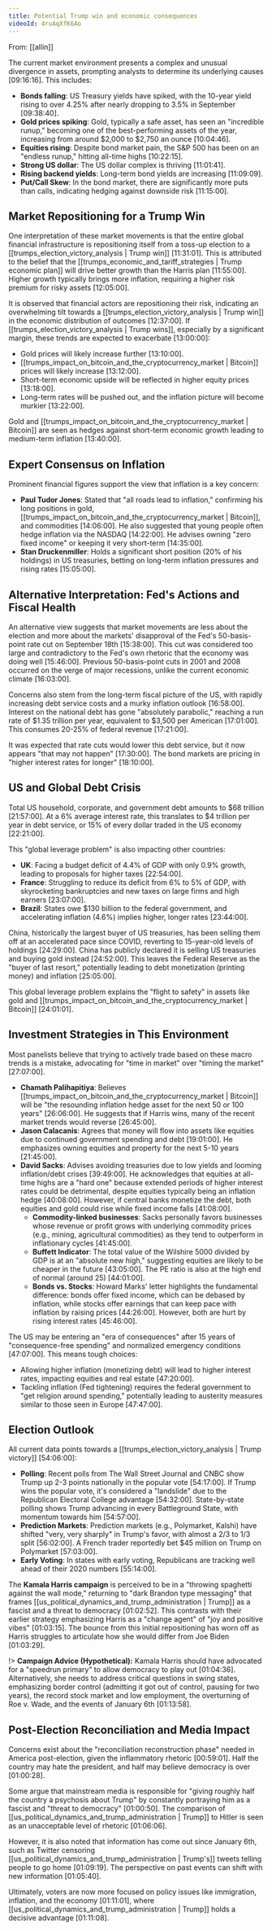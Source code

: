 ```yaml
---
title: Potential Trump win and economic consequences
videoId: 4ruAqXfK6Ao
---
```


From: [[allin]] <br/> 

The current market environment presents a complex and unusual divergence in assets, prompting analysts to determine its underlying causes <a class="yt-timestamp" data-t="09:16:16">[09:16:16]</a>. This includes:
*   **Bonds falling**: US Treasury yields have spiked, with the 10-year yield rising to over 4.25% after nearly dropping to 3.5% in September <a class="yt-timestamp" data-t="09:38:40">[09:38:40]</a>.
*   **Gold prices spiking**: Gold, typically a safe asset, has seen an "incredible runup," becoming one of the best-performing assets of the year, increasing from around $2,000 to $2,750 an ounce <a class="yt-timestamp" data-t="10:04:46">[10:04:46]</a>.
*   **Equities rising**: Despite bond market pain, the S&P 500 has been on an "endless runup," hitting all-time highs <a class="yt-timestamp" data-t="10:22:15">[10:22:15]</a>.
*   **Strong US dollar**: The US dollar complex is thriving <a class="yt-timestamp" data-t="11:01:41">[11:01:41]</a>.
*   **Rising backend yields**: Long-term bond yields are increasing <a class="yt-timestamp" data-t="11:09:09">[11:09:09]</a>.
*   **Put/Call Skew**: In the bond market, there are significantly more puts than calls, indicating hedging against downside risk <a class="yt-timestamp" data-t="11:15:00">[11:15:00]</a>.

## Market Repositioning for a Trump Win

One interpretation of these market movements is that the entire global financial infrastructure is repositioning itself from a toss-up election to a [[trumps_election_victory_analysis | Trump win]] <a class="yt-timestamp" data-t="11:31:01">[11:31:01]</a>. This is attributed to the belief that the [[trumps_economic_and_tariff_strategies | Trump economic plan]] will drive better growth than the Harris plan <a class="yt-timestamp" data-t="11:55:00">[11:55:00]</a>. Higher growth typically brings more inflation, requiring a higher risk premium for risky assets <a class="yt-timestamp" data-t="12:05:00">[12:05:00]</a>.

It is observed that financial actors are repositioning their risk, indicating an overwhelming tilt towards a [[trumps_election_victory_analysis | Trump win]] in the economic distribution of outcomes <a class="yt-timestamp" data-t="12:37:00">[12:37:00]</a>. If [[trumps_election_victory_analysis | Trump wins]], especially by a significant margin, these trends are expected to exacerbate <a class="yt-timestamp" data-t="13:00:00">[13:00:00]</a>:
*   Gold prices will likely increase further <a class="yt-timestamp" data-t="13:10:00">[13:10:00]</a>.
*   [[trumps_impact_on_bitcoin_and_the_cryptocurrency_market | Bitcoin]] prices will likely increase <a class="yt-timestamp" data-t="13:12:00">[13:12:00]</a>.
*   Short-term economic upside will be reflected in higher equity prices <a class="yt-timestamp" data-t="13:18:00">[13:18:00]</a>.
*   Long-term rates will be pushed out, and the inflation picture will become murkier <a class="yt-timestamp" data-t="13:22:00">[13:22:00]</a>.

Gold and [[trumps_impact_on_bitcoin_and_the_cryptocurrency_market | Bitcoin]] are seen as hedges against short-term economic growth leading to medium-term inflation <a class="yt-timestamp" data-t="13:40:00">[13:40:00]</a>.

## Expert Consensus on Inflation

Prominent financial figures support the view that inflation is a key concern:
*   **Paul Tudor Jones**: Stated that "all roads lead to inflation," confirming his long positions in gold, [[trumps_impact_on_bitcoin_and_the_cryptocurrency_market | Bitcoin]], and commodities <a class="yt-timestamp" data-t="14:06:00">[14:06:00]</a>. He also suggested that young people often hedge inflation via the NASDAQ <a class="yt-timestamp" data-t="14:22:00">[14:22:00]</a>. He advises owning "zero fixed income" or keeping it very short-term <a class="yt-timestamp" data-t="14:35:00">[14:35:00]</a>.
*   **Stan Druckenmiller**: Holds a significant short position (20% of his holdings) in US treasuries, betting on long-term inflation pressures and rising rates <a class="yt-timestamp" data-t="15:05:00">[15:05:00]</a>.

## Alternative Interpretation: Fed's Actions and Fiscal Health

An alternative view suggests that market movements are less about the election and more about the markets' disapproval of the Fed's 50-basis-point rate cut on September 18th <a class="yt-timestamp" data-t="15:38:00">[15:38:00]</a>. This cut was considered too large and contradictory to the Fed's own rhetoric that the economy was doing well <a class="yt-timestamp" data-t="15:46:00">[15:46:00]</a>. Previous 50-basis-point cuts in 2001 and 2008 occurred on the verge of major recessions, unlike the current economic climate <a class="yt-timestamp" data-t="16:03:00">[16:03:00]</a>.

Concerns also stem from the long-term fiscal picture of the US, with rapidly increasing debt service costs and a murky inflation outlook <a class="yt-timestamp" data-t="16:58:00">[16:58:00]</a>. Interest on the national debt has gone "absolutely parabolic," reaching a run rate of $1.35 trillion per year, equivalent to $3,500 per American <a class="yt-timestamp" data-t="17:01:00">[17:01:00]</a>. This consumes 20-25% of federal revenue <a class="yt-timestamp" data-t="17:21:00">[17:21:00]</a>.

It was expected that rate cuts would lower this debt service, but it now appears "that may not happen" <a class="yt-timestamp" data-t="17:30:00">[17:30:00]</a>. The bond markets are pricing in "higher interest rates for longer" <a class="yt-timestamp" data-t="18:10:00">[18:10:00]</a>.

## US and Global Debt Crisis

Total US household, corporate, and government debt amounts to $68 trillion <a class="yt-timestamp" data-t="21:57:00">[21:57:00]</a>. At a 6% average interest rate, this translates to $4 trillion per year in debt service, or 15% of every dollar traded in the US economy <a class="yt-timestamp" data-t="22:21:00">[22:21:00]</a>.

This "global leverage problem" is also impacting other countries:
*   **UK**: Facing a budget deficit of 4.4% of GDP with only 0.9% growth, leading to proposals for higher taxes <a class="yt-timestamp" data-t="22:54:00">[22:54:00]</a>.
*   **France**: Struggling to reduce its deficit from 6% to 5% of GDP, with skyrocketing bankruptcies and new taxes on large firms and high earners <a class="yt-timestamp" data-t="23:07:00">[23:07:00]</a>.
*   **Brazil**: States owe $130 billion to the federal government, and accelerating inflation (4.6%) implies higher, longer rates <a class="yt-timestamp" data-t="23:44:00">[23:44:00]</a>.

China, historically the largest buyer of US treasuries, has been selling them off at an accelerated pace since COVID, reverting to 15-year-old levels of holdings <a class="yt-timestamp" data-t="24:29:00">[24:29:00]</a>. China has publicly declared it is selling US treasuries and buying gold instead <a class="yt-timestamp" data-t="24:52:00">[24:52:00]</a>. This leaves the Federal Reserve as the "buyer of last resort," potentially leading to debt monetization (printing money) and inflation <a class="yt-timestamp" data-t="25:04:00">[25:05:00]</a>.

This global leverage problem explains the "flight to safety" in assets like gold and [[trumps_impact_on_bitcoin_and_the_cryptocurrency_market | Bitcoin]] <a class="yt-timestamp" data-t="24:01:00">[24:01:01]</a>.

## Investment Strategies in This Environment

Most panelists believe that trying to actively trade based on these macro trends is a mistake, advocating for "time in market" over "timing the market" <a class="yt-timestamp" data-t="27:07:00">[27:07:00]</a>.

*   **Chamath Palihapitiya**: Believes [[trumps_impact_on_bitcoin_and_the_cryptocurrency_market | Bitcoin]] will be "the resounding inflation hedge asset for the next 50 or 100 years" <a class="yt-timestamp" data-t="26:06:00">[26:06:00]</a>. He suggests that if Harris wins, many of the recent market trends would reverse <a class="yt-timestamp" data-t="26:45:00">[26:45:00]</a>.
*   **Jason Calacanis**: Agrees that money will flow into assets like equities due to continued government spending and debt <a class="yt-timestamp" data-t="19:01:00">[19:01:00]</a>. He emphasizes owning equities and property for the next 5-10 years <a class="yt-timestamp" data-t="21:45:00">[21:45:00]</a>.
*   **David Sacks**: Advises avoiding treasuries due to low yields and looming inflation/debt crises <a class="yt-timestamp" data-t="39:49:00">[39:49:00]</a>. He acknowledges that equities at all-time highs are a "hard one" because extended periods of higher interest rates could be detrimental, despite equities typically being an inflation hedge <a class="yt-timestamp" data-t="40:08:00">[40:08:00]</a>. However, if central banks monetize the debt, both equities and gold could rise while fixed income falls <a class="yt-timestamp" data-t="41:08:00">[41:08:00]</a>.
    *   **Commodity-linked businesses**: Sacks personally favors businesses whose revenue or profit grows with underlying commodity prices (e.g., mining, agricultural commodities) as they tend to outperform in inflationary cycles <a class="yt-timestamp" data-t="41:45:00">[41:45:00]</a>.
    *   **Buffett Indicator**: The total value of the Wilshire 5000 divided by GDP is at an "absolute new high," suggesting equities are likely to be cheaper in the future <a class="yt-timestamp" data-t="43:05:00">[43:05:00]</a>. The PE ratio is also at the high end of normal (around 25) <a class="yt-timestamp" data-t="44:01:00">[44:01:00]</a>.
    *   **Bonds vs. Stocks**: Howard Marks' letter highlights the fundamental difference: bonds offer fixed income, which can be debased by inflation, while stocks offer earnings that can keep pace with inflation by raising prices <a class="yt-timestamp" data-t="44:26:00">[44:26:00]</a>. However, both are hurt by rising interest rates <a class="yt-timestamp" data-t="45:46:00">[45:46:00]</a>.

The US may be entering an "era of consequences" after 15 years of "consequence-free spending" and normalized emergency conditions <a class="yt-timestamp" data-t="47:07:00">[47:07:00]</a>. This means tough choices:
*   Allowing higher inflation (monetizing debt) will lead to higher interest rates, impacting equities and real estate <a class="yt-timestamp" data-t="47:20:00">[47:20:00]</a>.
*   Tackling inflation (Fed tightening) requires the federal government to "get religion around spending," potentially leading to austerity measures similar to those seen in Europe <a class="yt-timestamp" data-t="47:43:00">[47:47:00]</a>.

## Election Outlook

All current data points towards a [[trumps_election_victory_analysis | Trump victory]] <a class="yt-timestamp" data-t="54:06:00">[54:06:00]</a>:
*   **Polling**: Recent polls from The Wall Street Journal and CNBC show Trump up 2-3 points nationally in the popular vote <a class="yt-timestamp" data-t="54:17:00">[54:17:00]</a>. If Trump wins the popular vote, it's considered a "landslide" due to the Republican Electoral College advantage <a class="yt-timestamp" data-t="54:32:00">[54:32:00]</a>. State-by-state polling shows Trump advancing in every Battleground State, with momentum towards him <a class="yt-timestamp" data-t="54:57:00">[54:57:00]</a>.
*   **Prediction Markets**: Prediction markets (e.g., Polymarket, Kalshi) have shifted "very, very sharply" in Trump's favor, with almost a 2/3 to 1/3 split <a class="yt-timestamp" data-t="56:02:00">[56:02:00]</a>. A French trader reportedly bet $45 million on Trump on Polymarket <a class="yt-timestamp" data-t="57:03:00">[57:03:00]</a>.
*   **Early Voting**: In states with early voting, Republicans are tracking well ahead of their 2020 numbers <a class="yt-timestamp" data-t="55:14:00">[55:14:00]</a>.

The **Kamala Harris campaign** is perceived to be in a "throwing spaghetti against the wall mode," returning to "dark Brandon type messaging" that frames [[us_political_dynamics_and_trump_administration | Trump]] as a fascist and a threat to democracy <a class="yt-timestamp" data-t="01:02:52">[01:02:52]</a>. This contrasts with their earlier strategy emphasizing Harris as a "change agent" of "joy and positive vibes" <a class="yt-timestamp" data-t="01:03:15">[01:03:15]</a>. The bounce from this initial repositioning has worn off as Harris struggles to articulate how she would differ from Joe Biden <a class="yt-timestamp" data-t="01:03:29">[01:03:29]</a>.

!> **Campaign Advice (Hypothetical):** Kamala Harris should have advocated for a "speedrun primary" to allow democracy to play out <a class="yt-timestamp" data-t="01:04:36">[01:04:36]</a>. Alternatively, she needs to address critical questions in swing states, emphasizing border control (admitting it got out of control, pausing for two years), the record stock market and low employment, the overturning of Roe v. Wade, and the events of January 6th <a class="yt-timestamp" data-t="01:13:58">[01:13:58]</a>.

## Post-Election Reconciliation and Media Impact

Concerns exist about the "reconciliation reconstruction phase" needed in America post-election, given the inflammatory rhetoric <a class="yt-timestamp" data-t="00:59:01">[00:59:01]</a>. Half the country may hate the president, and half may believe democracy is over <a class="yt-timestamp" data-t="01:00:28">[01:00:28]</a>.

Some argue that mainstream media is responsible for "giving roughly half the country a psychosis about Trump" by constantly portraying him as a fascist and "threat to democracy" <a class="yt-timestamp" data-t="01:00:50">[01:00:50]</a>. The comparison of [[us_political_dynamics_and_trump_administration | Trump]] to Hitler is seen as an unacceptable level of rhetoric <a class="yt-timestamp" data-t="01:06:06">[01:06:06]</a>.

However, it is also noted that information has come out since January 6th, such as Twitter censoring [[us_political_dynamics_and_trump_administration | Trump's]] tweets telling people to go home <a class="yt-timestamp" data-t="01:09:19">[01:09:19]</a>. The perspective on past events can shift with new information <a class="yt-timestamp" data-t="01:05:40">[01:05:40]</a>.

Ultimately, voters are now more focused on policy issues like immigration, inflation, and the economy <a class="yt-timestamp" data-t="01:11:01">[01:11:01]</a>, where [[us_political_dynamics_and_trump_administration | Trump]] holds a decisive advantage <a class="yt-timestamp" data-t="01:11:08">[01:11:08]</a>.